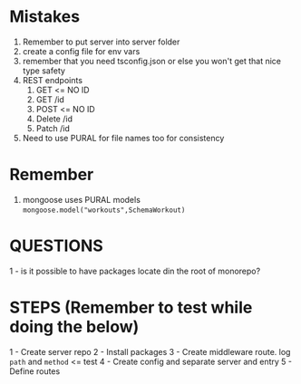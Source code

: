 # Mistakes
1) Remember to put server into server folder
2) create a config file for env vars
3) remember that you need tsconfig.json or else you won't get that nice type safety
4) REST endpoints
	1) GET	<= NO ID
	2) GET /id
	3) POST					<= NO ID
	4) Delete /id
	5) Patch /id
5) Need to use PURAL for file names too for consistency

# Remember
1) mongoose uses PURAL models `mongoose.model("workouts",SchemaWorkout)`

# QUESTIONS
1 - is it possible to have packages locate din the root of monorepo?



# STEPS (Remember to test while doing the below)
1 - Create server repo
2 - Install packages
3 - Create middleware route. log `path` and `method` <= test
4 - Create config and separate server and entry
5 - Define routes